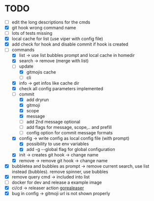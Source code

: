# TODO

- [ ] edit the long descriptions for the cmds
- [x] git hook wrong command name
- [ ] lots of tests missing
- [x] local cache for list (use viper with config file)
- [x] add check for hook and disable commit if hook is created
- [ ] commands
  - [x] list -> use list bubbles prompt and local cache in homedir
  - [x] search -> remove (merge with list)
  - [ ] update
    - [x] gitmojis cache
    - [ ] cli
  - [x] info -> get infos like cache dir
  - [x] check all config parameters implemented
  - [ ] commit
    - [x] add dryrun
    - [x] gitmoji
    - [x] scope
    - [x] message
    - [ ] add 2nd message optional
    - [ ] add flags for message, scope,.. and prefill
    - [ ] config option for commit message formats
  - [x] config -> write config as local config file (with prompt)
    - [x] possibility to use env variables
    - [x] add -g --global flag for global configuration
  - [x] init -> creates git hook -> change name
  - [x] remove -> remove git hook -> change name
- [x] bubbletea and bubbles as prompt -> remove current search, use list instead (bubbles). remove spinner, use bubbles
- [x] remove query cmd -> included into list
- [ ] docker for dev  and release a example image
- [x] ci/cd -> releaser action [gorealeaser][goreleaser]
- [x] bug in config -> gitmoji url is not shown properly

[goreleaser]: https://goreleaser.com/ci/actions/

